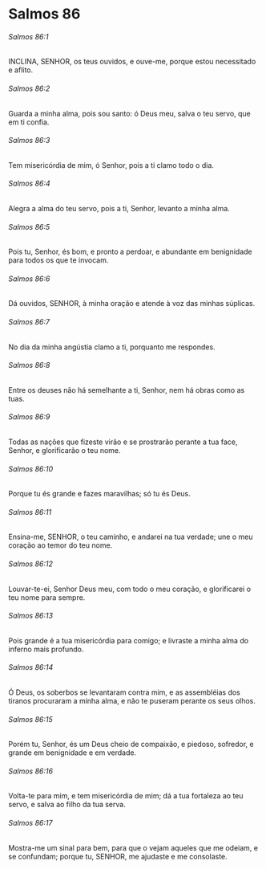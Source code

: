 # Salmos 86

###### Salmos 86:1

INCLINA, SENHOR, os teus ouvidos, e ouve-me, porque estou necessitado e aflito.

###### Salmos 86:2

Guarda a minha alma, pois sou santo: ó Deus meu, salva o teu servo, que em ti confia.

###### Salmos 86:3

Tem misericórdia de mim, ó Senhor, pois a ti clamo todo o dia.

###### Salmos 86:4

Alegra a alma do teu servo, pois a ti, Senhor, levanto a minha alma.

###### Salmos 86:5

Pois tu, Senhor, és bom, e pronto a perdoar, e abundante em benignidade para todos os que te invocam.

###### Salmos 86:6

Dá ouvidos, SENHOR, à minha oração e atende à voz das minhas súplicas.

###### Salmos 86:7

No dia da minha angústia clamo a ti, porquanto me respondes.

###### Salmos 86:8

Entre os deuses não há semelhante a ti, Senhor, nem há obras como as tuas.

###### Salmos 86:9

Todas as nações que fizeste virão e se prostrarão perante a tua face, Senhor, e glorificarão o teu nome.

###### Salmos 86:10

Porque tu és grande e fazes maravilhas; só tu és Deus.

###### Salmos 86:11

Ensina-me, SENHOR, o teu caminho, e andarei na tua verdade; une o meu coração ao temor do teu nome.

###### Salmos 86:12

Louvar-te-ei, Senhor Deus meu, com todo o meu coração, e glorificarei o teu nome para sempre.

###### Salmos 86:13

Pois grande é a tua misericórdia para comigo; e livraste a minha alma do inferno mais profundo.

###### Salmos 86:14

Ó Deus, os soberbos se levantaram contra mim, e as assembléias dos tiranos procuraram a minha alma, e não te puseram perante os seus olhos.

###### Salmos 86:15

Porém tu, Senhor, és um Deus cheio de compaixão, e piedoso, sofredor, e grande em benignidade e em verdade.

###### Salmos 86:16

Volta-te para mim, e tem misericórdia de mim; dá a tua fortaleza ao teu servo, e salva ao filho da tua serva.

###### Salmos 86:17

Mostra-me um sinal para bem, para que o vejam aqueles que me odeiam, e se confundam; porque tu, SENHOR, me ajudaste e me consolaste.

